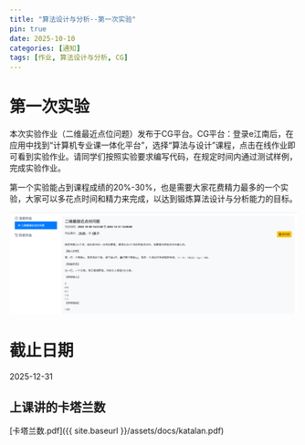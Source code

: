 ```yaml
---
title: "算法设计与分析--第一次实验"
pin: true
date: 2025-10-10
categories: [通知]
tags: [作业, 算法设计与分析, CG]
---
```


# 第一次实验

本次实验作业（二维最近点位问题）发布于CG平台。CG平台：登录e江南后，在应用中找到“计算机专业课一体化平台”，选择“算法与设计”课程，点击在线作业即可看到实验作业。请同学们按照实验要求编写代码，在规定时间内通过测试样例，完成实验作业。

第一个实验能占到课程成绩的20%-30%，也是需要大家花费精力最多的一个实验，大家可以多花点时间和精力来完成，以达到锻炼算法设计与分析能力的目标。

![算法实验](/assets/img/post/20251010/算法实验.png)

# 截止日期
2025-12-31

## 上课讲的卡塔兰数

[卡塔兰数.pdf]({{ site.baseurl }}/assets/docs/katalan.pdf)